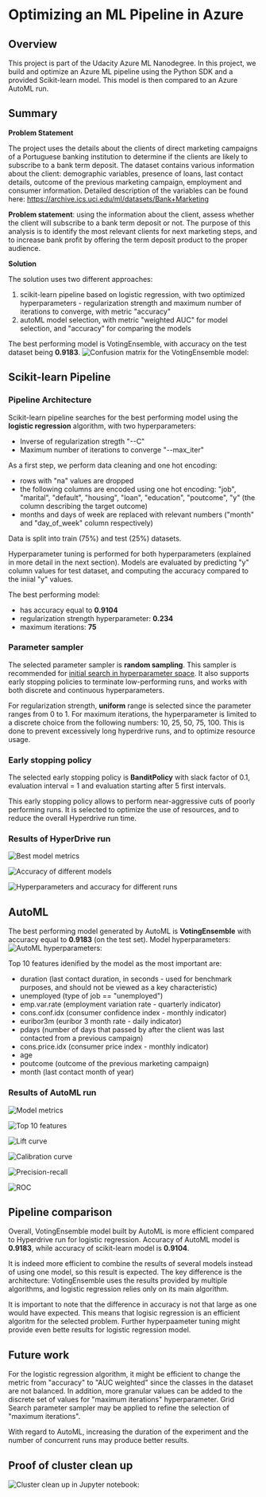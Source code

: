 # Optimizing an ML Pipeline in Azure

## Overview
This project is part of the Udacity Azure ML Nanodegree.
In this project, we build and optimize an Azure ML pipeline using the Python SDK and a provided Scikit-learn model.
This model is then compared to an Azure AutoML run.

## Summary
**Problem Statement**

The project uses the details about the clients of direct marketing campaigns of a Portuguese banking institution to determine if the clients are likely to subscribe to a bank term deposit. The dataset contains various information about the client: demographic variables, presence of loans, last contact details, outcome of the previous marketing campaign, employment and consumer information. Detailed description of the variables can be found here: https://archive.ics.uci.edu/ml/datasets/Bank+Marketing 

**Problem statement**: using the information about the client, assess whether the client will subscribe to a bank term deposit or not. The purpose of this analysis is to identify the most relevant clients for next marketing steps, and to increase bank profit by offering the term deposit product to the proper audience. 

**Solution**

The solution uses two different approaches: 
1.  scikit-learn pipeline based on logistic regression, with two optimized hyperparameters - regularization strength and maximum number of iterations to converge, with metric "accuracy"
2. autoML model selection, with metric "weighted AUC" for model selection, and "accuracy" for comparing the models 

The best performing model is VotingEnsemble, with accuracy on the test dataset being **0.9183**.
![Confusion matrix for the VotingEnsemble model:](https://raw.githubusercontent.com/olgagnatenko13/nd00333_AZMLND_Optimizing_a_Pipeline_in_Azure-Starter_Files/project-working/azureml_screenshots/automl_confusion_matrix.png)

## Scikit-learn Pipeline
### Pipeline Architecture 
Scikit-learn pipeline searches for the best performing model using the **logistic regression** algorithm, with two hyperparameters: 
- Inverse of regularization stregth "--C"
- Maximum number of iterations to converge "--max_iter"

As a first step, we perform data cleaning and one hot encoding:
- rows with "na" values are dropped
- the following columns are encoded using one hot encoding: "job", "marital", "default", "housing", "loan", "education", "poutcome", "y" (the column describing the target outcome)
- months and days of week are replaced with relevant numbers ("month" and "day_of_week" column respectively)

Data is split into train (75%) and test (25%) datasets.

Hyperparameter tuning is performed for both hyperparameters (explained in more detail in the next section). 
Models are evaluated by predicting "y" column values for test dataset, and computing the accuracy compared to the iniial "y" values. 

The best performing model:
- has accuracy equal to **0.9104**
- regularization strength hyperparameter: **0.234**
- maximum iterations: **75**

### Parameter sampler 
The selected parameter sampler is **random sampling**. This sampler is recommended for [initial search in hyperparameter space](https://docs.microsoft.com/en-us/azure/machine-learning/how-to-tune-hyperparameters). It also supports early stopping policies to terminate low-performing runs, and works with both discrete and continuous hyperparameters.

For regularization strength, **uniform** range is selected since the parameter ranges from 0 to 1. 
For maximum iterations, the hyperparameter is limited to a discrete choice from the following numbers: 10, 25, 50, 75, 100. This is done to prevent excessively long hyperdrive runs, and to optimize resource usage.

### Early stopping policy 
The selected early stopping policy is **BanditPolicy** with slack factor of 0.1, evaluation interval = 1 and evaluation starting after 5 first intervals. 

This early stopping policy allows to perform near-aggressive cuts of poorly performing runs. It is selected to optimize the use of resources, and to reduce the overall Hyperdrive run time. 

### Results of HyperDrive run 

![Best model metrics](https://raw.githubusercontent.com/olgagnatenko13/nd00333_AZMLND_Optimizing_a_Pipeline_in_Azure-Starter_Files/project-working/azureml_screenshots/hd_model_parameters.png)

![Accuracy of different models](https://raw.githubusercontent.com/olgagnatenko13/nd00333_AZMLND_Optimizing_a_Pipeline_in_Azure-Starter_Files/project-working/azureml_screenshots/hd_model_accuracy.png)


![Hyperparameters and accuracy for different runs](https://raw.githubusercontent.com/olgagnatenko13/nd00333_AZMLND_Optimizing_a_Pipeline_in_Azure-Starter_Files/project-working/azureml_screenshots/hd_runs_accuracy.png)

## AutoML
The best performing model generated by AutoML is **VotingEnsemble** with accuracy equal to **0.9183** (on the test set). 
Model hyperparameters:
![AutoML hyperparameters:](https://raw.githubusercontent.com/olgagnatenko13/nd00333_AZMLND_Optimizing_a_Pipeline_in_Azure-Starter_Files/project-working/azureml_screenshots/hd_runs_accuracy.png)  

Top 10 features idenified by the model as the most important are:
- duration (last contact duration, in seconds - used for benchmark purposes, and should not be viewed as a key characteristic)
- unemployed (type of job == "unemployed")
- emp.var.rate (employment variation rate - quarterly indicator)
- cons.conf.idx (consumer confidence index - monthly indicator)
- euribor3m (euribor 3 month rate - daily indicator)
- pdays (number of days that passed by after the client was last contacted from a previous campaign)
- cons.price.idx (consumer price index - monthly indicator)
- age
- poutcome (outcome of the previous marketing campaign)
- month (last contact month of year)

### Results of AutoML run 
![Model metrics](https://raw.githubusercontent.com/olgagnatenko13/nd00333_AZMLND_Optimizing_a_Pipeline_in_Azure-Starter_Files/project-working/azureml_screenshots/automl_model_metrics.png)

![Top 10 features](https://raw.githubusercontent.com/olgagnatenko13/nd00333_AZMLND_Optimizing_a_Pipeline_in_Azure-Starter_Files/project-working/azureml_screenshots/automl_model_explanation.png)

![Lift curve](https://raw.githubusercontent.com/olgagnatenko13/nd00333_AZMLND_Optimizing_a_Pipeline_in_Azure-Starter_Files/project-working/azureml_screenshots/automl_lift_curve.png)

![Calibration curve](https://raw.githubusercontent.com/olgagnatenko13/nd00333_AZMLND_Optimizing_a_Pipeline_in_Azure-Starter_Files/project-working/azureml_screenshots/automl_calibration_curve.png)

![Precision-recall](https://raw.githubusercontent.com/olgagnatenko13/nd00333_AZMLND_Optimizing_a_Pipeline_in_Azure-Starter_Files/project-working/azureml_screenshots/automl_precision_recall.png)

![ROC](https://raw.githubusercontent.com/olgagnatenko13/nd00333_AZMLND_Optimizing_a_Pipeline_in_Azure-Starter_Files/project-working/azureml_screenshots/automl_roc.png)


## Pipeline comparison
Overall, VotingEnsemble model built by AutoML is more efficient compared to Hyperdrive run for logistic regression. 
Accuracy of AutoML model is **0.9183**, while accuracy of scikit-learn model is **0.9104**.

It is indeed more efficient to combine the results of several models instead of using one model, so this result is expected. The key difference is the architecture: VotingEnsemble uses the results provided by multiple algorithms, and logistic regression relies only on its main algorithm. 

It is important to note that the difference in accuracy is not that large as one would have expected. This means that logisic regression is an efficient algoritm for the selected problem. Further hyperpaameter tuning might provide even bette results for logistic regression model. 

## Future work
For the logistic regression algorithm, it might be efficient to change the metric from "accuracy" to "AUC weighted" since the classes in the dataset are not balanced. In addition, more granular values can be added to the discrete set of values for "maximum iterations" hyperparameter. Grid Search parameter sampler may be applied to refine the selection of "maximum iterations".

With regard to AutoML, increasing the duration of the experiment and the number of concurrent runs may produce better results.

## Proof of cluster clean up
![Cluster clean up in Jupyter notebook:](https://raw.githubusercontent.com/olgagnatenko13/nd00333_AZMLND_Optimizing_a_Pipeline_in_Azure-Starter_Files/project-working/cluster_deletion.png)
